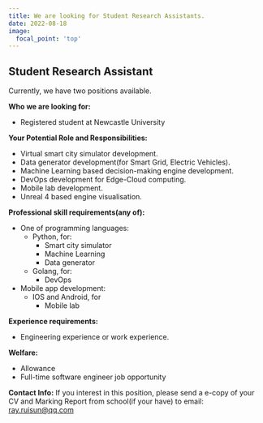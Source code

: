 ```yaml
---
title: We are looking for Student Research Assistants.
date: 2022-08-18
image:
  focal_point: 'top'
---
```


## Student Research Assistant

Currently, we have two positions available.

**Who we are looking for:**
- Registered student at Newcastle University

**Your Potential Role and Responsibilities:**
- Virtual smart city simulator development.
- Data generator development(for Smart Grid, Electric Vehicles).
- Machine Learning based decision-making engine development.
- DevOps development for Edge-Cloud computing.
- Mobile lab development.
- Unreal 4 based engine visualisation.

**Professional skill requirements(any of):**
- One of programming languages: 
  - Python, for:
    - Smart city simulator
    - Machine Learning
    - Data generator
  - Golang, for:
    - DevOps
- Mobile app development:
  - IOS and Android, for
    - Mobile lab

**Experience requirements:**
- Engineering experience or work experience.

**Welfare:**
- Allowance
- Full-time software engineer job opportunity

**Contact Info:**
If you interest in this position, please send a e-copy of your CV and Marking Report from school(if your have) 
to email: ray.ruisun@qq.com
